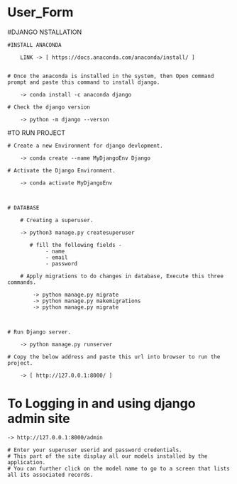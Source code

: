 # User_Form

#DJANGO NSTALLATION
    
    #INSTALL ANACONDA 
    
        LINK -> [ https://docs.anaconda.com/anaconda/install/ ]


    # Once the anaconda is installed in the system, then Open command prompt and paste this command to install django.
    
        -> conda install -c anaconda django
    
    # Check the django version
    
        -> python -m django --verson  


#TO RUN PROJECT
    
    # Create a new Environment for django devlopment.
    
        -> conda create --name MyDjangoEnv Django 
    
    # Activate the Django Environment.
    
        -> conda activate MyDjangoEnv

    

    # DATABASE

        # Creating a superuser.
    
        -> python3 manage.py createsuperuser
    
           # fill the following fields -
                - name
                - email
                - password

        # Apply migrations to do changes in database, Execute this three commands.
        
            -> python manage.py migrate
            -> python manage.py makemigrations
            -> python manage.py migrate  



    # Run Django server.

        -> python manage.py runserver

    # Copy the below address and paste this url into browser to run the project.
        
        -> [ http://127.0.0.1:8000/ ]


# To Logging in and using django admin site  
    
    -> http://127.0.0.1:8000/admin

    # Enter your superuser userid and password credentials.
    # This part of the site display all our models installed by the application.
    # You can further click on the model name to go to a screen that lists all its associated records.



    
